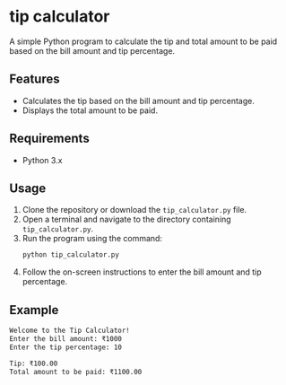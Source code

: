 # tip calculator

A simple Python program to calculate the tip and total amount to be paid based on the bill amount and tip percentage.

## Features

- Calculates the tip based on the bill amount and tip percentage.
- Displays the total amount to be paid.

## Requirements

- Python 3.x

## Usage

1. Clone the repository or download the `tip_calculator.py` file.
2. Open a terminal and navigate to the directory containing `tip_calculator.py`.
3. Run the program using the command:
    ```sh
    python tip_calculator.py
    ```
4. Follow the on-screen instructions to enter the bill amount and tip percentage.

## Example

```sh
Welcome to the Tip Calculator!
Enter the bill amount: ₹1000
Enter the tip percentage: 10

Tip: ₹100.00
Total amount to be paid: ₹1100.00

